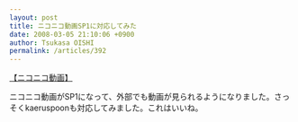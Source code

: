 ```yaml
---
layout: post
title: ニコニコ動画SP1に対応してみた
date: 2008-03-05 21:10:06 +0900
author: Tsukasa OISHI
permalink: /articles/392
---
```


<script type="text/javascript" src="http://ext.nicovideo.jp/thumb_watch/sm2516314?w=490&amp;h=307"></script>

<noscript><a href="http://www.nicovideo.jp/watch/sm2516314">【ニコニコ動画】</a></noscript>

ニコニコ動画がSP1になって、外部でも動画が見られるようになりました。さっそくkaeruspoonも対応してみました。これはいいね。
